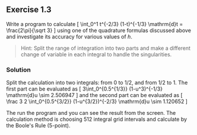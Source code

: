 ## Exercise 1.3

Write a program to calculate
\[
\int_0^1 t^{-2/3} (1-t)^{-1/3} \mathrm{d}t = \frac{2\pi}{\sqrt 3}
\]
using one of the quadrature formulas discussed above and investigate its accuracy for various values of $h$.

> Hint: Split the range of integration into two parts and make a different change of variable in each integral to handle the singularities.

### Solution

Split the calculation into two integrals: from $0$ to $1/2$, and from $1/2$ to $1$. The first part can be evaluated as
\[
3\int_0^{0.5^{1/3}} (1-u^3)^{-1/3} \mathrm{d}u \sim 2.506947
\]
and the second part can be evaluated as
\[
\frac 3 2 \int_0^{0.5^{3/2}} (1-u^{3/2})^{-2/3} \mathrm{d}u \sim 1.120652
\]

The run the program and you can see the result from the screen. The calculation method is choosing 512 integral grid intervals and calculate by the Boole's Rule (5-point).
